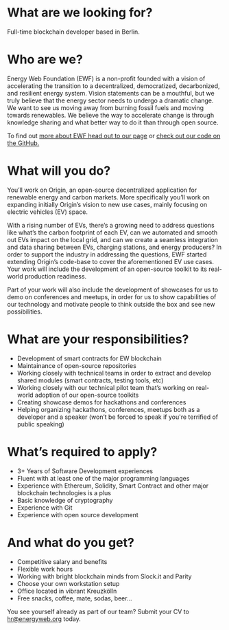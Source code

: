 # What are we looking for? #
Full-time blockchain developer based in Berlin. 

# Who are we? #
Energy Web Foundation (EWF) is a non-profit founded with a vision of accelerating the transition to a decentralized, democratized, decarbonized, and resilient energy system. Vision statements can be a mouthful, but we truly believe that the energy sector needs to undergo a dramatic change. We want to see us moving away from burning fossil fuels and moving towards renewables. We believe the way to accelerate change is through knowledge sharing and what better way to do it than through open source. 

To find out [more about EWF head out to our page](https://energyweb.org/) or [check out our code on the GitHub.](https://github.com/energywebfoundation)

# What will you do? #
You’ll work on Origin, an open-source decentralized application for renewable energy and carbon markets. More specifically you’ll work on expanding initially Origin’s vision to new use cases, mainly focusing on electric vehicles (EV) space. 

With a rising number of EVs, there’s a growing need to address questions like what’s the carbon footprint of each EV, can we automated and smooth out EVs impact on the local grid, and can we create a seamless integration and data sharing between EVs, charging stations, and energy producers? In order to support the industry in addressing the questions, EWF started extending Origin’s code-base to cover the aforementioned EV use cases. Your work will include the development of an open-source toolkit to its real-world production readiness. 

Part of your work will also include the development of showcases for us to demo on conferences and meetups, in order for us to show capabilities of our technology and motivate people to think outside the box and see new possibilities.

# What are your responsibilities? #
* Development of smart contracts for EW blockchain
* Maintainance of open-source repositories 
* Working closely with technical teams in order to extract and develop shared modules (smart contracts, testing tools, etc) 
* Working closely with our technical pilot team that’s working on real-world adoption of our open-source toolkits
* Creating showcase demos for hackathons and conferences
* Helping organizing hackathons, conferences, meetups both as a developer and a speaker (won’t be forced to speak if you're terrified of public speaking)

# What’s required to apply? #
* 3+ Years of Software Development experiences
* Fluent with at least one of the major programming languages
* Experience with Ethereum, Solidity, Smart Contract and other major blockchain technologies is a plus
* Basic knowledge of cryptography
* Experience with Git
* Experience with open source development

# And what do you get? #
* Competitive salary and benefits
* Flexible work hours
* Working with bright blockchain minds from Slock.it and Parity
* Choose your own workstation setup 
* Office located in vibrant Kreuzkölln 
* Free snacks, coffee, mate, sodas, beer...

You see yourself already as part of our team? Submit your CV to hr@energyweb.org today. 